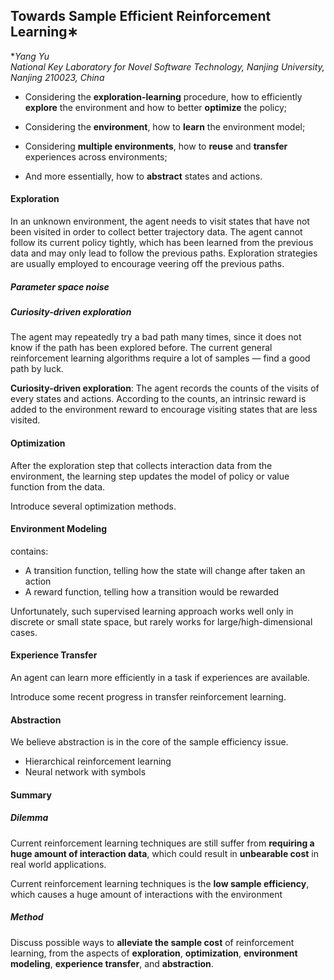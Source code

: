 ## Towards Sample Efficient Reinforcement Learning∗

**Yang Yu*  
​	*National Key Laboratory for Novel Software Technology, Nanjing University, Nanjing 210023, China*  



- Considering the **exploration-learning** procedure, how to efficiently **explore** the environment and how to better **optimize** the policy; 

- Considering the **environment**, how to **learn** the environment model;

- Considering **multiple environments**, how to **reuse** and **transfer** experiences across environments; 

- And more essentially, how to **abstract** states and actions. 

#### Exploration

In an unknown environment, the agent needs to visit states that have not been visited in order to collect better trajectory data. The agent cannot follow its current policy tightly, which
has been learned from the previous data and may only lead to follow the previous paths. Exploration strategies are usually employed to encourage veering off the previous paths.  

##### Parameter space noise   

##### Curiosity-driven exploration   

The agent may repeatedly try a bad path many times, since it does not know if the path has been explored before. The current general reinforcement learning algorithms require a lot of samples — find a good path by luck. 

**Curiosity-driven exploration**: The agent records the counts of the visits of every states and actions.  According to the counts, an intrinsic reward is added to the environment reward to encourage visiting states that are less visited. 

#### Optimization

After the exploration step that collects interaction data from the environment, the learning step updates the model of policy or value function from the data.  

Introduce several optimization methods.

#### Environment Modeling

contains:

- A transition function, telling how the state will change after taken an action 
- A reward function, telling how a transition would be rewarded  

Unfortunately, such supervised learning approach works well only in discrete or small state space, but rarely works for large/high-dimensional cases. 

#### Experience Transfer 

An agent can learn more efficiently in a task if experiences are available.  

Introduce some recent progress in transfer reinforcement learning.

#### Abstraction 

We believe abstraction is in the core of the sample efficiency issue. 

- Hierarchical reinforcement learning 
- Neural network with symbols 

#### Summary

##### Dilemma

Current reinforcement learning techniques are still suffer from **requiring a huge amount of interaction data**, which could result in **unbearable cost** in real world applications. 

Current reinforcement learning techniques is the **low sample efficiency**,  which causes a huge amount of interactions with the
environment 

##### Method

Discuss possible ways to **alleviate the sample cost** of reinforcement learning, from the aspects of **exploration**, **optimization**, **environment modeling**, **experience transfer**, and **abstraction**. 